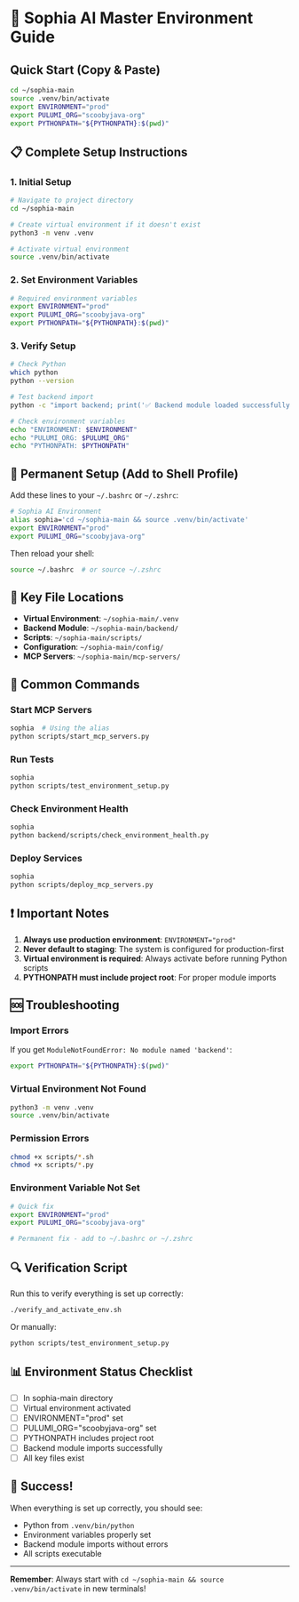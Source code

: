 # 🚀 Sophia AI Master Environment Guide

## Quick Start (Copy & Paste)

```bash
cd ~/sophia-main
source .venv/bin/activate
export ENVIRONMENT="prod"
export PULUMI_ORG="scoobyjava-org"
export PYTHONPATH="${PYTHONPATH}:$(pwd)"
```

## 📋 Complete Setup Instructions

### 1. Initial Setup
```bash
# Navigate to project directory
cd ~/sophia-main

# Create virtual environment if it doesn't exist
python3 -m venv .venv

# Activate virtual environment
source .venv/bin/activate
```

### 2. Set Environment Variables
```bash
# Required environment variables
export ENVIRONMENT="prod"
export PULUMI_ORG="scoobyjava-org"
export PYTHONPATH="${PYTHONPATH}:$(pwd)"
```

### 3. Verify Setup
```bash
# Check Python
which python
python --version

# Test backend import
python -c "import backend; print('✅ Backend module loaded successfully')"

# Check environment variables
echo "ENVIRONMENT: $ENVIRONMENT"
echo "PULUMI_ORG: $PULUMI_ORG"
echo "PYTHONPATH: $PYTHONPATH"
```

## 🔧 Permanent Setup (Add to Shell Profile)

Add these lines to your `~/.bashrc` or `~/.zshrc`:

```bash
# Sophia AI Environment
alias sophia='cd ~/sophia-main && source .venv/bin/activate'
export ENVIRONMENT="prod"
export PULUMI_ORG="scoobyjava-org"
```

Then reload your shell:
```bash
source ~/.bashrc  # or source ~/.zshrc
```

## 📁 Key File Locations

- **Virtual Environment**: `~/sophia-main/.venv`
- **Backend Module**: `~/sophia-main/backend/`
- **Scripts**: `~/sophia-main/scripts/`
- **Configuration**: `~/sophia-main/config/`
- **MCP Servers**: `~/sophia-main/mcp-servers/`

## 🎯 Common Commands

### Start MCP Servers
```bash
sophia  # Using the alias
python scripts/start_mcp_servers.py
```

### Run Tests
```bash
sophia
python scripts/test_environment_setup.py
```

### Check Environment Health
```bash
sophia
python backend/scripts/check_environment_health.py
```

### Deploy Services
```bash
sophia
python scripts/deploy_mcp_servers.py
```

## ❗ Important Notes

1. **Always use production environment**: `ENVIRONMENT="prod"`
2. **Never default to staging**: The system is configured for production-first
3. **Virtual environment is required**: Always activate before running Python scripts
4. **PYTHONPATH must include project root**: For proper module imports

## 🆘 Troubleshooting

### Import Errors
If you get `ModuleNotFoundError: No module named 'backend'`:
```bash
export PYTHONPATH="${PYTHONPATH}:$(pwd)"
```

### Virtual Environment Not Found
```bash
python3 -m venv .venv
source .venv/bin/activate
```

### Permission Errors
```bash
chmod +x scripts/*.sh
chmod +x scripts/*.py
```

### Environment Variable Not Set
```bash
# Quick fix
export ENVIRONMENT="prod"
export PULUMI_ORG="scoobyjava-org"

# Permanent fix - add to ~/.bashrc or ~/.zshrc
```

## 🔍 Verification Script

Run this to verify everything is set up correctly:
```bash
./verify_and_activate_env.sh
```

Or manually:
```bash
python scripts/test_environment_setup.py
```

## 📊 Environment Status Checklist

- [ ] In sophia-main directory
- [ ] Virtual environment activated
- [ ] ENVIRONMENT="prod" set
- [ ] PULUMI_ORG="scoobyjava-org" set
- [ ] PYTHONPATH includes project root
- [ ] Backend module imports successfully
- [ ] All key files exist

## 🎉 Success!

When everything is set up correctly, you should see:
- Python from `.venv/bin/python`
- Environment variables properly set
- Backend module imports without errors
- All scripts executable

---

**Remember**: Always start with `cd ~/sophia-main && source .venv/bin/activate` in new terminals!
